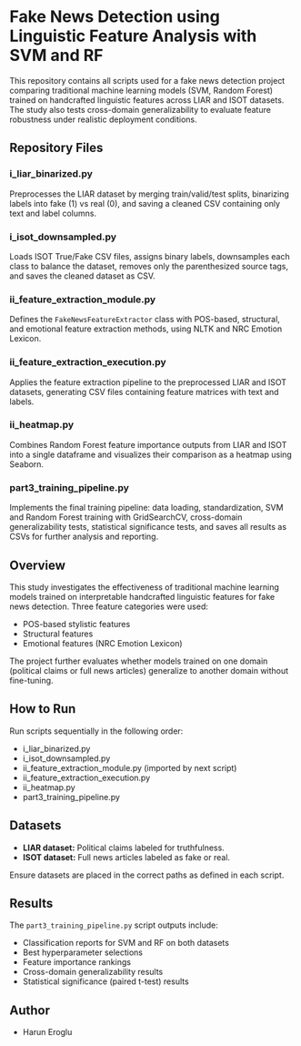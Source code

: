 # Fake News Detection using Linguistic Feature Analysis with SVM and RF

This repository contains all scripts used for a fake news detection project comparing traditional machine learning models (SVM, Random Forest) trained on handcrafted linguistic features across LIAR and ISOT datasets. The study also tests cross-domain generalizability to evaluate feature robustness under realistic deployment conditions.

## Repository Files

### i_liar_binarized.py
Preprocesses the LIAR dataset by merging train/valid/test splits, binarizing labels into fake (1) vs real (0), and saving a cleaned CSV containing only text and label columns.

### i_isot_downsampled.py
Loads ISOT True/Fake CSV files, assigns binary labels, downsamples each class to balance the dataset, removes only the parenthesized source tags, and saves the cleaned dataset as CSV.

### ii_feature_extraction_module.py
Defines the `FakeNewsFeatureExtractor` class with POS-based, structural, and emotional feature extraction methods, using NLTK and NRC Emotion Lexicon.

### ii_feature_extraction_execution.py
Applies the feature extraction pipeline to the preprocessed LIAR and ISOT datasets, generating CSV files containing feature matrices with text and labels.

### ii_heatmap.py
Combines Random Forest feature importance outputs from LIAR and ISOT into a single dataframe and visualizes their comparison as a heatmap using Seaborn.

### part3_training_pipeline.py
Implements the final training pipeline: data loading, standardization, SVM and Random Forest training with GridSearchCV, cross-domain generalizability tests, statistical significance tests, and saves all results as CSVs for further analysis and reporting.

## Overview

This study investigates the effectiveness of traditional machine learning models trained on interpretable handcrafted linguistic features for fake news detection. Three feature categories were used:

- POS-based stylistic features
- Structural features
- Emotional features (NRC Emotion Lexicon)

The project further evaluates whether models trained on one domain (political claims or full news articles) generalize to another domain without fine-tuning.

## How to Run

Run scripts sequentially in the following order:
- i_liar_binarized.py
- i_isot_downsampled.py
- ii_feature_extraction_module.py (imported by next script)
- ii_feature_extraction_execution.py
- ii_heatmap.py
- part3_training_pipeline.py

## Datasets

- **LIAR dataset:** Political claims labeled for truthfulness.
- **ISOT dataset:** Full news articles labeled as fake or real.

Ensure datasets are placed in the correct paths as defined in each script.

## Results

The `part3_training_pipeline.py` script outputs include:
- Classification reports for SVM and RF on both datasets
- Best hyperparameter selections
- Feature importance rankings
- Cross-domain generalizability results
- Statistical significance (paired t-test) results

## Author

- Harun Eroglu
